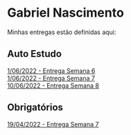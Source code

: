 # Gabriel Nascimento
Minhas entregas estão definidas aqui:
## Auto Estudo
<a href="https://github.com/pingu01/Template_Aluno/tree/main/03_AUT_EST_ENTREGA/Semana%206"> 1/06/2022 - Entrega Semana 6 </a> <br>
<a href="https://github.com/pingu01/Template_Aluno/tree/main/03_AUT_EST_ENTREGA/Semana%207"> 1/06/2022 - Entrega Semana 7 </a> <br>
<a href="https://github.com/pingu01/Template_Aluno/tree/main/03_AUT_EST_ENTREGA/Semana%208"> 10/06/2022 - Entrega Semana 8 </a>
## Obrigatórios
<a href="https://github.com/pingu01/Template_Aluno/tree/main/04_AUT_EST_EX_OBRIGATORIOS/Semana%207"> 19/04/2022 - Entrega Semana 7</a>
